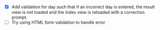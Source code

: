 - [x] Add validation for day such that if an incorrect day is entered, the result view is not loaded and the index view is reloaded with a correction prompt. 
- [ ] Try using HTML form validation to handle error

